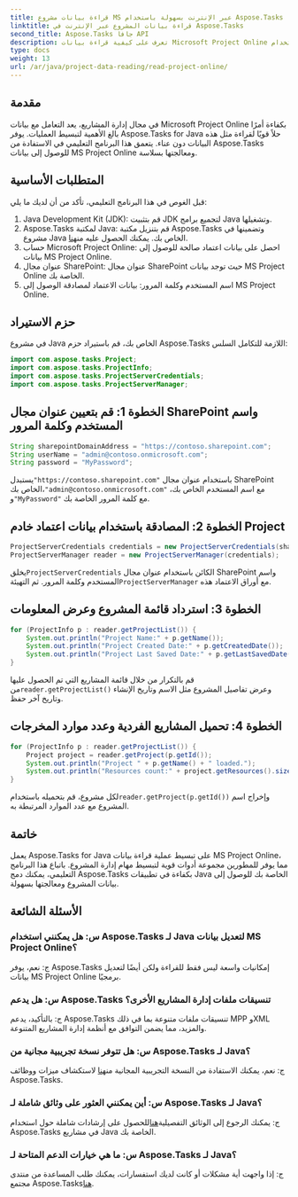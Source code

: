 ```yaml
---
title: قراءة بيانات مشروع MS عبر الإنترنت بسهولة باستخدام Aspose.Tasks
linktitle: قراءة بيانات المشروع عبر الإنترنت في Aspose.Tasks
second_title: Aspose.Tasks جافا API
description: تعرف على كيفية قراءة بيانات Microsoft Project Online بسهولة باستخدام Aspose.Tasks لـ Java. تعزيز قدرات إدارة المشروع الخاص بك.
type: docs
weight: 13
url: /ar/java/project-data-reading/read-project-online/
---
```

## مقدمة
في مجال إدارة المشاريع، يعد التعامل مع بيانات Microsoft Project Online بكفاءة أمرًا بالغ الأهمية لتبسيط العمليات. يوفر Aspose.Tasks for Java حلاً قويًا لقراءة مثل هذه البيانات دون عناء. يتعمق هذا البرنامج التعليمي في الاستفادة من Aspose.Tasks للوصول إلى بيانات MS Project Online ومعالجتها بسلاسة.
## المتطلبات الأساسية
قبل الغوص في هذا البرنامج التعليمي، تأكد من أن لديك ما يلي:
1. Java Development Kit (JDK): قم بتثبيت JDK لتجميع برامج Java وتشغيلها.
2.  Aspose.Tasks لمكتبة Java: قم بتنزيل مكتبة Aspose.Tasks وتضمينها في مشروع Java الخاص بك. يمكنك الحصول عليه من[هنا](https://releases.aspose.com/tasks/java/).
3. حساب Microsoft Project Online: احصل على بيانات اعتماد صالحة للوصول إلى بيانات MS Project Online.
4. عنوان مجال SharePoint: عنوان مجال SharePoint حيث توجد بيانات MS Project Online الخاصة بك.
5. اسم المستخدم وكلمة المرور: بيانات الاعتماد لمصادقة الوصول إلى MS Project Online.
## حزم الاستيراد
في مشروع Java الخاص بك، قم باستيراد حزم Aspose.Tasks اللازمة للتكامل السلس:
```java
import com.aspose.tasks.Project;
import com.aspose.tasks.ProjectInfo;
import com.aspose.tasks.ProjectServerCredentials;
import com.aspose.tasks.ProjectServerManager;
```

## الخطوة 1: قم بتعيين عنوان مجال SharePoint واسم المستخدم وكلمة المرور
```java
String sharepointDomainAddress = "https://contoso.sharepoint.com";
String userName = "admin@contoso.onmicrosoft.com";
String password = "MyPassword";
```
 يستبدل`"https://contoso.sharepoint.com"` باستخدام عنوان مجال SharePoint الخاص بك،`"admin@contoso.onmicrosoft.com"` مع اسم المستخدم الخاص بك، و`"MyPassword"` مع كلمة المرور الخاصة بك.
## الخطوة 2: المصادقة باستخدام بيانات اعتماد خادم Project
```java
ProjectServerCredentials credentials = new ProjectServerCredentials(sharepointDomainAddress, userName, password);
ProjectServerManager reader = new ProjectServerManager(credentials);
```
 يخلق`ProjectServerCredentials` الكائن باستخدام عنوان مجال SharePoint واسم المستخدم وكلمة المرور. ثم التهيئة`ProjectServerManager` مع أوراق الاعتماد هذه.
## الخطوة 3: استرداد قائمة المشروع وعرض المعلومات
```java
for (ProjectInfo p : reader.getProjectList()) {
    System.out.println("Project Name:" + p.getName());
    System.out.println("Project Created Date:" + p.getCreatedDate());
    System.out.println("Project Last Saved Date:" + p.getLastSavedDate());
}
```
 قم بالتكرار من خلال قائمة المشاريع التي تم الحصول عليها من`reader.getProjectList()` وعرض تفاصيل المشروع مثل الاسم وتاريخ الإنشاء وتاريخ آخر حفظ.
## الخطوة 4: تحميل المشاريع الفردية وعدد موارد المخرجات
```java
for (ProjectInfo p : reader.getProjectList()) {
    Project project = reader.getProject(p.getId());
    System.out.println("Project " + p.getName() + " loaded.");
    System.out.println("Resources count:" + project.getResources().size());
}
```
 لكل مشروع، قم بتحميله باستخدام`reader.getProject(p.getId())` وإخراج اسم المشروع مع عدد الموارد المرتبطة به.

## خاتمة
يعمل Aspose.Tasks for Java على تبسيط عملية قراءة بيانات MS Project Online، مما يوفر للمطورين مجموعة أدوات قوية لتبسيط مهام إدارة المشروع. باتباع هذا البرنامج التعليمي، يمكنك دمج Aspose.Tasks بكفاءة في تطبيقات Java الخاصة بك للوصول إلى بيانات المشروع ومعالجتها بسهولة.
## الأسئلة الشائعة
### س: هل يمكنني استخدام Aspose.Tasks لـ Java لتعديل بيانات MS Project Online؟
ج: نعم، يوفر Aspose.Tasks إمكانيات واسعة ليس فقط للقراءة ولكن أيضًا لتعديل بيانات MS Project Online برمجيًا.
### س: هل يدعم Aspose.Tasks تنسيقات ملفات إدارة المشاريع الأخرى؟
ج: بالتأكيد، يدعم Aspose.Tasks تنسيقات ملفات متنوعة بما في ذلك MPP وXML والمزيد، مما يضمن التوافق مع أنظمة إدارة المشاريع المتنوعة.
### س: هل تتوفر نسخة تجريبية مجانية من Aspose.Tasks لـ Java؟
 ج: نعم، يمكنك الاستفادة من النسخة التجريبية المجانية من[هنا](https://releases.aspose.com/) لاستكشاف ميزات ووظائف Aspose.Tasks.
### س: أين يمكنني العثور على وثائق شاملة لـ Aspose.Tasks لـ Java؟
 ج: يمكنك الرجوع إلى الوثائق التفصيلية[هنا](https://reference.aspose.com/tasks/java/)للحصول على إرشادات شاملة حول استخدام Aspose.Tasks في مشاريع Java الخاصة بك.
### س: ما هي خيارات الدعم المتاحة لـ Aspose.Tasks لـ Java؟
 ج: إذا واجهت أية مشكلات أو كانت لديك استفسارات، يمكنك طلب المساعدة من منتدى مجتمع Aspose.Tasks[هنا](https://forum.aspose.com/c/tasks/15).